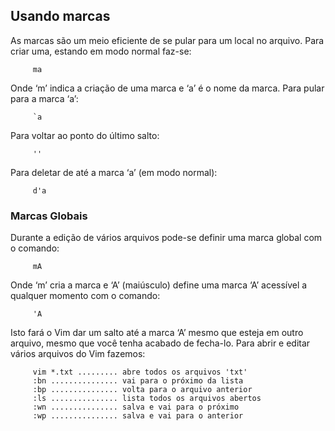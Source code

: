 Usando marcas
-------------

As marcas são um meio eficiente de se pular para um local no arquivo.
Para criar uma, estando em modo normal faz-se:

         ma

Onde ‘m’ indica a criação de uma marca e ‘a’ é
o nome da marca. Para pular para a marca ‘a’:

         `a

Para voltar ao ponto do último salto:

         ''

Para deletar de até a marca ‘a’ (em modo normal):

         d'a

### Marcas Globais

Durante a edição de vários arquivos pode-se definir uma marca global com
o comando:

         mA

Onde ‘m’ cria a marca e ‘A’ (maiúsculo) define
uma marca ‘A’ acessível a qualquer momento com o comando:

         'A

Isto fará o Vim dar um salto até a marca ‘A’ mesmo que
esteja em outro arquivo, mesmo que você tenha acabado de fecha-lo. Para
abrir e editar vários arquivos do Vim fazemos:

         vim *.txt ......... abre todos os arquivos 'txt'
         :bn ............... vai para o próximo da lista
         :bp ............... volta para o arquivo anterior
         :ls ............... lista todos os arquivos abertos
         :wn ............... salva e vai para o próximo
		 :wp ............... salva e vai para o anterior
